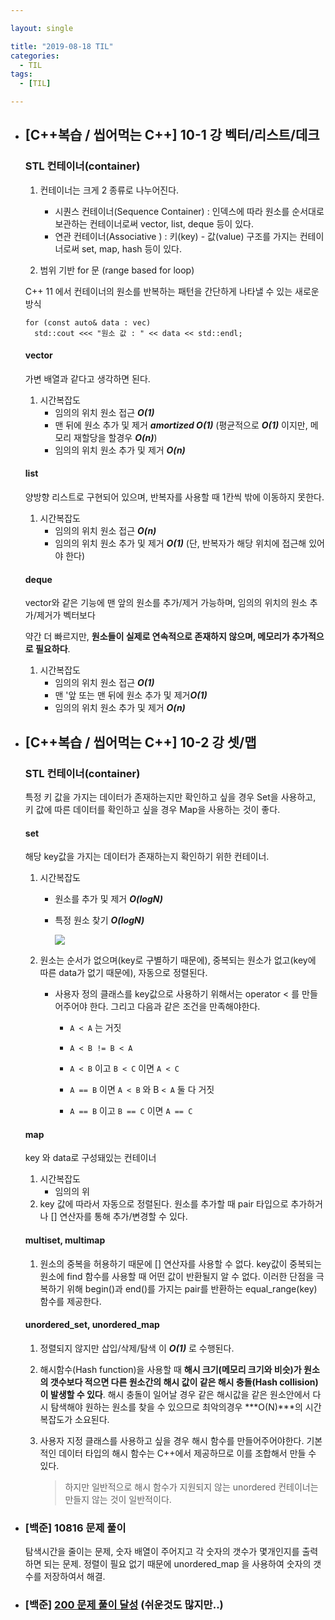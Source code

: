```yaml
---

layout: single

title: "2019-08-18 TIL"
categories:
  - TIL
tags:
  - [TIL]

---
```


- ##  [C++복습 / 씹어먹는 C++] 10-1 강 벡터/리스트/데크  

  ### STL 컨테이너(container)

  1. 컨테이너는 크게 2 종류로 나누어진다.
     - 시퀀스 컨테이너(Sequence Container) : 인덱스에 따라 원소를 순서대로 보관하는 컨테이너로써 vector, list, deque 등이 있다.
     - 연관 컨테이너(Associative ) : 키(key) - 값(value) 구조를 가지는 컨테이너로써 set, map, hash 등이 있다.

  2. 범위 기반 for 문 (range based for loop)

  C++ 11 에서 컨테이너의 원소를 반복하는 패턴을 간단하게 나타낼 수 있는 새로운 방식

  ```
  for (const auto& data : vec)
  	std::cout <<< "원소 값 : " << data << std::endl;
  ```

  #### vector

    가변 배열과 같다고 생각하면 된다.

  1. 시간복잡도
     - 임의의 위치 원소 접근 ***O(1)***
     - 맨 뒤에 원소 추가 및 제거 ***amortized O(1)*** (평균적으로 ***O(1)*** 이지만, 메모리 재할당을 할경우 ***O(n)***)
     - 임의의 위치 원소 추가 및 제거 ***O(n)***

  #### list

    양방향 리스트로 구현되어 있으며, 반복자를 사용할 때 1칸씩 밖에 이동하지 못한다.

  1. 시간복잡도
     - 임의의 위치 원소 접근 ***O(n)***
     - 임의의 위치 원소 추가 및 제거 ***O(1)*** (단, 반복자가 해당 위치에 접근해 있어야 한다)

  #### deque

    vector와 같은 기능에 맨 앞의 원소를 추가/제거 가능하며, 임의의 위치의 원소 추가/제거가 벡터보다

    약간 더 빠르지만, **원소들이 실제로 연속적으로 존재하지 않으며, 메모리가 추가적으로 필요하다**.

  1. 시간복잡도
     - 임의의 위치 원소 접근 ***O(1)***
     - 맨 '앞 또는 맨 뒤에 원소 추가 및 제거***O(1)***
     - 임의의 위치 원소 추가 및 제거 ***O(n)***

- ## [C++복습 / 씹어먹는 C++] 10-2 강 셋/맵  

  ### STL 컨테이너(container)
  
  특정 키 값을 가지는 데이터가 존재하는지만 확인하고 싶을 경우 Set을 사용하고, 키 값에 따른 데이터를 확인하고 싶을 경우 Map을 사용하는 것이 좋다.
  
  #### set
  
    해당 key값을 가지는 데이터가 존재하는지 확인하기 위한 컨테이너. 
  
  1. 시간복잡도
  
     - 원소를 추가 및 제거 ***O(logN)***
  
     - 특정 원소 찾기 ***O(logN)***
  
       ![](https://user-images.githubusercontent.com/18680116/63221862-01e00280-c1da-11e9-8974-36bcba58a0c1.png)
  
  2. 원소는 순서가 없으며(key로 구별하기 때문에), 중복되는 원소가 없고(key에 따른 data가 없기 때문에), 자동으로 정렬된다.
  
     - 사용자 정의 클래스를 key값으로 사용하기 위해서는 operator < 를 만들어주어야 한다. 그리고 다음과 같은 조건을 만족해야한다.
  
       * `A < A` 는 거짓
  
       - `A < B != B < A`
  
       - `A < B` 이고 `B < C` 이면 `A < C`
  
       - `A == B` 이면 `A < B` 와 B `< A` 둘 다 거짓
  
       - `A == B` 이고 `B == C` 이면 `A == C`
  
  #### map
  
    key 와 data로 구성돼있는 컨테이너
  
  1. 시간복잡도
     - 임의의 위
  2. key 값에 따라서 자동으로 정렬된다. 원소를 추가할 때 pair 타입으로 추가하거나 [] 연산자를 통해 추가/변경할 수 있다.
  
  #### multiset, multimap
  
  1. 원소의 중복을 허용하기 때문에 [] 연산자를 사용할 수 없다. key값이 중복되는 원소에 find 함수를 사용할 때 어떤 값이 반환될지 알 수 없다. 이러한 단점을 극복하기 위해 begin()과 end()를 가지는 pair를 반환하는 equal_range(key) 함수를 제공한다.
  
  #### unordered_set, unordered_map
  
  1. 정렬되지 않지만 삽입/삭제/탐색 이 ***O(1)*** 로 수행된다.
  
  2. 해시함수(Hash function)을 사용할 때 **해시 크기(메모리 크기와 비슷)가 원소의 갯수보다 적으면 다른 원소간의 해시 값이 같은 해시 충돌(Hash collision)이 발생할 수 있다**. 해시 충돌이 일어날 경우 같은 해시값을 같은 원소안에서 다시 탐색해야 원하는 원소를 찾을 수 있으므로 최악의경우 ***O(N)***의 시간복잡도가 소요된다.
  
  3. 사용자 지정 클래스를 사용하고 싶을 경우 해시 함수를 만들어주어야한다. 기본적인 데이터 타입의 해시 함수는 C++에서 제공하므로 이를 조합해서 만들 수 있다. 
  
     > 하지만 일반적으로 해시 함수가 지원되지 않는 unordered 컨테이너는 만들지 않는 것이 일반적이다.
  
- ### [백준] 10816 문제 풀이

  탐색시간을 줄이는 문제, 숫자 배열이 주어지고 각 숫자의 갯수가 몇개인지를 출력하면 되는 문제. 정렬이 필요 없기 때문에 unordered_map 을 사용하여 숫자의 갯수를 저장하여서 해결.
  
- ### [백준] [200 문제 풀이 달성](https://www.acmicpc.net/user/totok682) (쉬운것도 많지만..)
